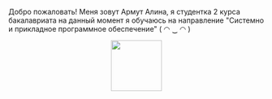Добро пожаловать!
Меня зовут Армут Алина, я студентка 2 курса бакалавриата на данный момент я обучаюсь на направление "Системно и прикладное программное обеспечение" ( ◠ ‿ ◠ )

<div id="header" align="center">
  <img src="https://media.giphy.com/media/3oKIPnAiaMCws8nOsE/giphy.gif" width="100"/>
</div>
